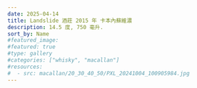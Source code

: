```yaml
---
date: 2025-04-14
title: Landslide 酒莊 2015 年 卡本內蘇維濃
description: 14.5 度, 750 毫升.
sort_by: Name
#featured_image: 
#featured: true
#type: gallery
#categories: ["whisky", "macallan"]
#resources:
#  - src: macallan/20_30_40_50/PXL_20241004_100905984.jpg
---
```


